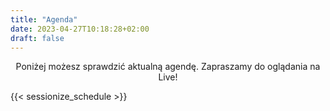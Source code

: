 ```yaml
---
title: "Agenda"
date: 2023-04-27T10:18:28+02:00
draft: false
---
```


<p style="text-align: center;">Poniżej możesz sprawdzić aktualną agendę. Zapraszamy do oglądania na Live!</p>

{{< sessionize_schedule >}}